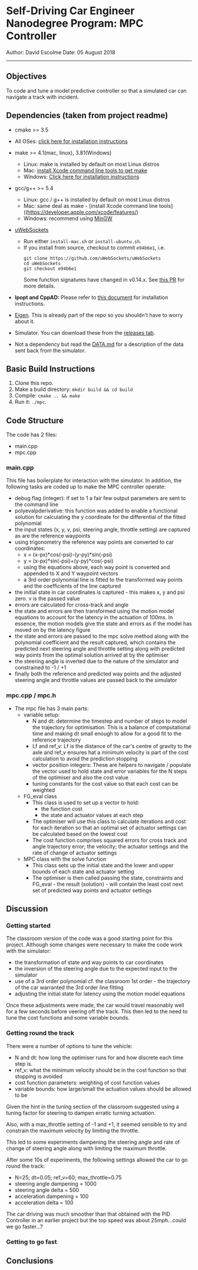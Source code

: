 # Self-Driving Car Engineer Nanodegree Program: MPC Controller
Author: David Escolme
Date: 05 August 2018

---

## Objectives

To code and tune a model predictive controller so that a simulated car can navigate a track with incident.

## Dependencies (taken from project readme)

* cmake >= 3.5
 * All OSes: [click here for installation instructions](https://cmake.org/install/)
* make >= 4.1(mac, linux), 3.81(Windows)
  * Linux: make is installed by default on most Linux distros
  * Mac: [install Xcode command line tools to get make](https://developer.apple.com/xcode/features/)
  * Windows: [Click here for installation instructions](http://gnuwin32.sourceforge.net/packages/make.htm)
* gcc/g++ >= 5.4
  * Linux: gcc / g++ is installed by default on most Linux distros
  * Mac: same deal as make - [install Xcode command line tools]((https://developer.apple.com/xcode/features/)
  * Windows: recommend using [MinGW](http://www.mingw.org/)
* [uWebSockets](https://github.com/uWebSockets/uWebSockets)
  * Run either `install-mac.sh` or `install-ubuntu.sh`.
  * If you install from source, checkout to commit `e94b6e1`, i.e.
    ```
    git clone https://github.com/uWebSockets/uWebSockets
    cd uWebSockets
    git checkout e94b6e1
    ```
    Some function signatures have changed in v0.14.x. See [this PR](https://github.com/udacity/CarND-MPC-Project/pull/3) for more details.

* **Ipopt and CppAD:** Please refer to [this document](https://github.com/udacity/CarND-MPC-Project/blob/master/install_Ipopt_CppAD.md) for installation instructions.
* [Eigen](http://eigen.tuxfamily.org/index.php?title=Main_Page). This is already part of the repo so you shouldn't have to worry about it.
* Simulator. You can download these from the [releases tab](https://github.com/udacity/self-driving-car-sim/releases).
* Not a dependency but read the [DATA.md](./DATA.md) for a description of the data sent back from the simulator.


## Basic Build Instructions

1. Clone this repo.
2. Make a build directory: `mkdir build && cd build`
3. Compile: `cmake .. && make`
4. Run it: `./mpc`.

## Code Structure

The code has 2 files:

* main.cpp
* mpc.cpp

### main.cpp

This file has boilerplate for interaction with the simulator. In addition, the following tasks are coded up to make the MPC controller operate:

* debug flag (integer): if set to 1 a fair few output parameters are sent to the command line
* polyevalpderivative: this function was added to enable a functional solution for calculating the y coordinate for the differential of the fitted polynomial
* the input states (x, y, v, psi, steering angle, throttle setting) are captured as are the reference waypoints
* using trigonometry the reference way points are converted to car coordinates:
  * x = (x-px)*cos(-psi)-(y-py)*sin(-psi)
  * y = (x-px)*sin(-psi)+(y-py)*cos(-psi)
  * using the equations above, each way point is converted and appended to X and Y waypoint vectors
  * a 3rd order polynomial line is fitted to the transformed way points and the coefficients of the line captured
* the initial state in car coordinates is captured - this makes x, y and psi zero. v is the passed value
* errors are calculated for cross-track and angle
* the state and errors are then transformed using the motion model equations to account for the latency in the actuation of 100ms. In essence, the motion models give the state and errors as if the model has moved on by the latency figure
* the state and errors are passed to the mpc solve method along with the polynomial coefficient and the result captured, which contains the predicted next steering angle and throttle setting along with predicted way points from the optimal solution arrived at by the optimiser
* the steering angle is inverted due to the nature of the simulator and constrained to -1 / +1
* finally both the reference and predicted way points and the adjusted steering angle and throttle values are passed back to the simulator


### mpc.cpp / mpc.h

* The mpc file has 3 main parts:
    * variable setup:
      * N and dt: determine the timestep and number of steps to model the trajectory for optimisation. This is a balance of computational time and making dt small enough to allow for a good fit to the reference trajectory
      * Lf and ref_v: Lf is the distance of the car's centre of gravity to the axle and ref_v ensures hat a minimum velocity is part of the cost calculation to avoid the prediction stopping
      * vector position integers: These are helpers to navigate / populate the vector used to hold state and error variables for the N steps of the optimiser and also the cost value
      * tuning constants for the cost value so that each cost can be weighted
    * FG_eval class
      * This class is used to set up a vector to hold:
        * the function cost
        * the state and actuator values at each step
      * The optimiser will use this class to calculate iterations and cost for each iteration so that an optimal set of actuator settings can be calculated based on the lowest cost
      * The cost function comprises squared errors for cross track and angle trajectory error; the velocity; the actuator settings and the rate of change of actuator settings
    * MPC class with the solve function
      * This class sets up the initial state and the lower and upper bounds of each state and actuator setting
      * The optimiser is then called passing the state, constraints and FG_eval - the result (solution) - will contain the least cost next set of predicted way points and actuator settings 


## Discussion

### Getting started

The classroom version of the code was a good starting point for this project. Although some changes were necessary to make the code work with the simulator:
  * the transformation of state and way points to car coordinates
  * the inversion of the steering angle due to the expected input to the simulator
  * use of a 3rd order polynomial cf. the classroom 1st order - the trajectory of the car warranted the 3rd order line fitting
  * adjusting the initial state for latency using the motion model equations

Once these adjustments were made, the car would travel reasonably well for a few seconds before veering off the track. This then led to the need to tune the cost functions and some variable bounds.

### Getting round the track

There were a number of options to tune the vehicle:
* N and dt: how long the optimiser runs for and how discrete each time step is.
* ref_v: what the minimum velocity should be in the cost function so that stopping is avoided
* cost function parameters: weighting of cost function values
* variable bounds: how large/small the actuation values should be allowed to be

Given the hint in the tuning section of the classroom suggested using a tuning factor for steering to dampen erratic turning actuation.

Also, with a max_throttle setting of -1 and +1, it seemed sensible to try and constrain the maximum velocity by limiting the throttle.

This led to some experiments dampening the steering angle and rate of change of steering angle along with limiting the maximum throttle.

After some 10s of experiments, the following settings allowed the car to go round the track:
* N=25; dt=0.05; ref_v=60; max_throttle=0.75
* steering angle dampening = 1000
* steering angle delta = 500
* acceleration dampening = 100
* acceleration delta = 100

The car driving was much smoother than that obtained with the PID Controller in an earlier project but the top speed was about 25mph...could we go faster...? 

### Getting to go fast



## Conclusions

